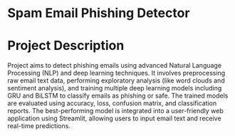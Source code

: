# Spam Email Phishing Detector
# Project Description
Project aims to detect phishing emails using advanced Natural Language Processing (NLP) and deep learning techniques. It involves preprocessing raw email text data, performing exploratory analysis (like word clouds and sentiment analysis), and training multiple deep learning models including GRU and BiLSTM to classify emails as phishing or safe. The trained models are evaluated using accuracy, loss, confusion matrix, and classification reports. The best-performing model is integrated into a user-friendly web application using Streamlit, allowing users to input email text and receive real-time predictions.
